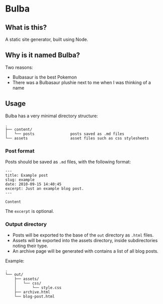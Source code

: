 # Bulba

## What is this?

A static site generator, built using Node.

## Why is it named Bulba?

Two reasons:

- Bulbasaur is the best Pokemon
- There was a Bulbasaur plushie next to me when I was thinking of a name

## Usage

Bulba has a very minimal directory structure:

```
.
├── content/
│   └── posts                posts saved as .md files
└── assets                   asset files such as css stylesheets
```

### Post format

Posts should be saved as `.md` files, with the following format:

```
---
title: Example post
slug: example
date: 2010-09-15 14:40:45
excerpt: Just an example blog post.
---

Content
```

The `excerpt` is optional.

### Output directory

- Posts will be exported to the base of the `out` directory as `.html` files.
- Assets will be exported into the assets directory, inside subdirectories noting their type.
- An archive page will be generated with contains a list of all blog posts.

Example:

```
.
└── out/
    ├── assets/
    │   └── css/
    │       └── style.css
    ├── archive.html 
    └── blog-post.html
```